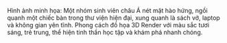 Hình ảnh minh họa: Một nhóm sinh viên châu Á nét mặt hào hứng, ngồi quanh một chiếc bàn trong thư viện hiện đại, xung quanh là sách vở, laptop và không gian yên tĩnh. Phong cách đồ họa 3D Render với màu sắc tươi sáng, trẻ trung, thể hiện tinh thần học tập và khám phá nhanh chóng.